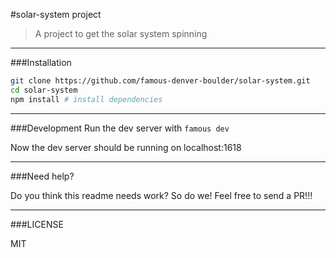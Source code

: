 #solar-system project
> A project to get the solar system spinning

---

###Installation

```bash
git clone https://github.com/famous-denver-boulder/solar-system.git
cd solar-system
npm install # install dependencies
```

---

###Development
Run the dev server with ```famous dev```

Now the dev server should be running on localhost:1618


---

###Need help?

Do you think this readme needs work? So do we! Feel free to send a PR!!!

---

###LICENSE

MIT
